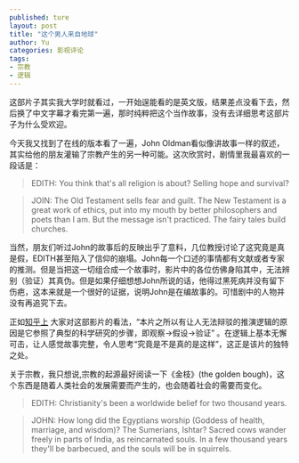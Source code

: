 ```yaml
---
published: ture
layout: post
title: "这个男人来自地球"
author: Yu
categories: 影视评论
tags:
- 宗教
- 逻辑
---
```


这部片子其实我大学时就看过，一开始逞能看的是英文版，结果差点没看下去，然后换了中文字幕才看完第一遍，那时纯粹把这个当作故事，没有去详细思考这部片子为什么受欢迎。

今天我又找到了在线的版本看了一遍，John Oldman看似像讲故事一样的叙述，其实给他的朋友灌输了宗教产生的另一种可能。这次欣赏时，剧情里我最喜欢的一段话是：

> EDITH: You think that's all religion is about? Selling hope and survival?

> JOIN: The Old Testament sells fear and guilt. The New Testament is a great work of ethics, put into my mouth by better philosophers and poets than I am. But the message isn't practiced. The fairy tales build churches.

当然，朋友们听过John的故事后的反映出乎了意料，几位教授讨论了这究竟是真是假，EDITH甚至陷入了信仰的崩塌。John每一个口述的事情都有文献或者专家的推测。但是当把这一切组合成一个故事时，影片中的各位仿佛身陷其中，无法辨别（验证）其真伪。但是如果仔细想想John所说的话，他得过黑死病并没有留下伤疤，这本来就是一个很好的证据，说明John是在编故事的。可惜剧中的人物并没有再追究下去。

正如[知乎上](https://www.zhihu.com/question/20259220) 大家对这部影片的看法，<q>本片之所以有让人无法辩驳的推演逻辑的原因是它参照了典型的科学研究的步骤，即观察->假设->验证</q> 。在逻辑上基本无懈可击，让人感觉故事完整，令人思考“究竟是不是真的是这样”，这正是该片的独特之处。

关于宗教，我只想说,宗教的起源最好阅读一下《金枝》(the golden bough)，这个东西是随着人类社会的发展需要而产生的，也会随着社会的需要而变化。

> EDITH: Christianity's been a worldwide belief for two thousand years. 

> JOHN: How long did the Egyptians worship (Goddess of health, marriage, and wisdom)? The Sumerians, Ishtar? Sacred cows wander freely in parts of India, as reincarnated souls. In a few thousand years they'll be barbecued, and the souls will be in squirrels.

